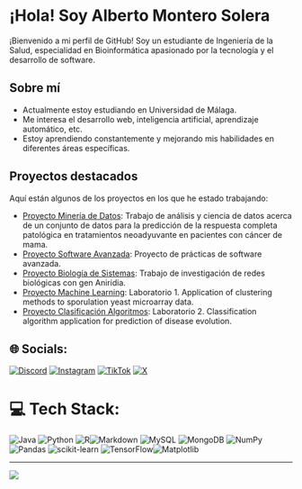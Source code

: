 # ¡Hola! Soy Alberto Montero Solera

¡Bienvenido a mi perfil de GitHub! Soy un estudiante de Ingeniería de la Salud, especialidad en Bioinformática apasionado por la tecnología y el desarrollo de software.

## Sobre mí

- Actualmente estoy estudiando en Universidad de Málaga.
- Me interesa el desarrollo web, inteligencia artificial, aprendizaje automático, etc.
- Estoy aprendiendo constantemente y mejorando mis habilidades en diferentes áreas específicas.

## Proyectos destacados

Aquí están algunos de los proyectos en los que he estado trabajando:

- [Proyecto Minería de Datos](https://github.com/monteero13/MineriadeDatos): Trabajo de análisis y ciencia de datos acerca de un conjunto de datos para la predicción de la respuesta completa patológica en tratamientos neoadyuvante en pacientes con cáncer de mama.
- [Proyecto Software Avanzada](https://github.com/monteero13/isa2024-healthcalc): Proyecto de prácticas de software avanzada.
- [Proyecto Biología de Sistemas](https://github.com/monteero13/project_template/blob/master/report/report.pdf): Trabajo de investigación de redes biológicas con gen Aniridia.
- [Proyecto Machine Learning](https://github.com/monteero13/Application-of-clustering-methods-to-sporulation-yeast-microarray-data.git): Laboratorio 1. Application of clustering methods to sporulation yeast microarray data.
- [Proyecto Clasificación Algoritmos](https://github.com/monteero13/Classification-Algorithm-Application-For-Prediction-Of-Disease-Evolution): Laboratorio 2. Classification algorithm application for prediction of disease evolution.

## 🌐 Socials:
[![Discord](https://img.shields.io/badge/Discord-%237289DA.svg?logo=discord&logoColor=white)](https://discord.gg/npcalberto) [![Instagram](https://img.shields.io/badge/Instagram-%23E4405F.svg?logo=Instagram&logoColor=white)](https://instagram.com/albeertomontero_) [![TikTok](https://img.shields.io/badge/TikTok-%23000000.svg?logo=TikTok&logoColor=white)](https://tiktok.com/@albeertomontero_) [![X](https://img.shields.io/badge/X-black.svg?logo=X&logoColor=white)](https://x.com/Albertomonteero) 

# 💻 Tech Stack:
![Java](https://img.shields.io/badge/java-%23ED8B00.svg?style=plastic&logo=openjdk&logoColor=white) ![Python](https://img.shields.io/badge/python-3670A0?style=plastic&logo=python&logoColor=ffdd54) ![R](https://img.shields.io/badge/r-%23276DC3.svg?style=plastic&logo=r&logoColor=white)![Markdown](https://img.shields.io/badge/markdown-%23000000.svg?style=plastic&logo=markdown&logoColor=white) ![MySQL](https://img.shields.io/badge/mysql-4479A1.svg?style=plastic&logo=mysql&logoColor=white) ![MongoDB](https://img.shields.io/badge/MongoDB-%234ea94b.svg?style=plastic&logo=mongodb&logoColor=white) ![NumPy](https://img.shields.io/badge/numpy-%23013243.svg?style=plastic&logo=numpy&logoColor=white) ![Pandas](https://img.shields.io/badge/pandas-%23150458.svg?style=plastic&logo=pandas&logoColor=white) ![scikit-learn](https://img.shields.io/badge/scikit--learn-%23F7931E.svg?style=plastic&logo=scikit-learn&logoColor=white) ![TensorFlow](https://img.shields.io/badge/TensorFlow-%23FF6F00.svg?style=plastic&logo=TensorFlow&logoColor=white)![Matplotlib](https://img.shields.io/badge/Matplotlib-%23ffffff.svg?style=plastic&logo=Matplotlib&logoColor=black)



---
[![](https://visitcount.itsvg.in/api?id=monteero13&icon=0&color=4)](https://visitcount.itsvg.in)

<!-- Proudly created with GPRM ( https://gprm.itsvg.in ) -->
